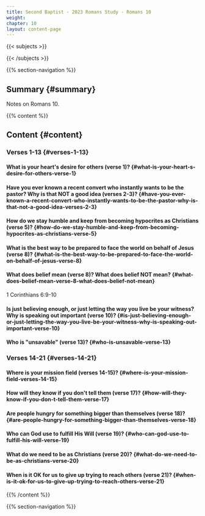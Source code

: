 ```yaml
---
title: Second Baptist - 2023 Romans Study - Romans 10
weight: 
chapter: 10
layout: content-page
---
```


{{< subjects >}}

{{< /subjects >}}

{{% section-navigation %}}

<!-- ## Video {#video}

{{% video
videoId=""

videoPlaylist=""

slides="https://bibledocs.org/slides/"
%}} -->

## Summary {#summary}

Notes on Romans 10.

<!-- ## Timestamps {#timestamps} -->

{{% content %}}

## Content {#content}

<!-- --- -->

### Verses 1-13 {#verses-1-13}

#### What is your heart's desire for others (verse 1)? {#what-is-your-heart-s-desire-for-others-verse-1}

#### Have you ever known a recent convert who instantly wants to be the pastor? Why is that NOT a good idea (verses 2-3)? {#have-you-ever-known-a-recent-convert-who-instantly-wants-to-be-the-pastor-why-is-that-not-a-good-idea-verses-2-3}

#### How do we stay humble and keep from becoming hypocrites as Christians (verse 5)? {#how-do-we-stay-humble-and-keep-from-becoming-hypocrites-as-christians-verse-5}

#### What is the best way to be prepared to face the world on behalf of Jesus (verse 8)? {#what-is-the-best-way-to-be-prepared-to-face-the-world-on-behalf-of-jesus-verse-8}

#### What does belief mean (verse 8)? What does belief NOT mean? {#what-does-belief-mean-verse-8-what-does-belief-not-mean}

1 Corinthians 6:9-10

#### Is just believing enough, or just letting the way you live be your witness? Why is speaking out important (verse 10)? {#is-just-believing-enough-or-just-letting-the-way-you-live-be-your-witness-why-is-speaking-out-important-verse-10}

#### Who is "unsavable" (verse 13)? {#who-is-unsavable-verse-13}

### Verses 14-21 {#verses-14-21}

#### Where is your mission field (verses 14-15)? {#where-is-your-mission-field-verses-14-15}

#### How will they know if you don't tell them (verse 17)? {#how-will-they-know-if-you-don-t-tell-them-verse-17}

#### Are people hungry for something bigger than themselves (verse 18)? {#are-people-hungry-for-something-bigger-than-themselves-verse-18}

#### Who can God use to fulfill His Will (verse 19)? {#who-can-god-use-to-fulfill-his-will-verse-19}

#### What do we need to be as Christians (verse 20)? {#what-do-we-need-to-be-as-christians-verse-20}

#### When is it OK for us to give up trying to reach others (verse 21)? {#when-is-it-ok-for-us-to-give-up-trying-to-reach-others-verse-21}

{{% /content %}}


<!-- {{% transcript %}}

## Video/audio transcript {#video-audio-transcript}



{{% /transcript %}} -->

{{% section-navigation %}}